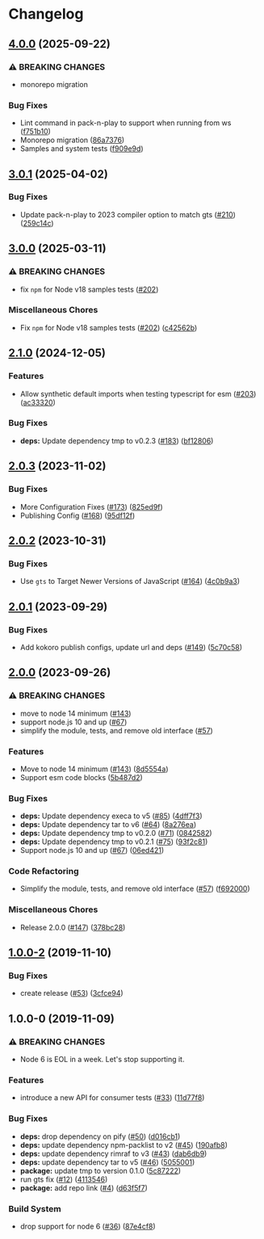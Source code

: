 # Changelog

## [4.0.0](https://github.com/googleapis/google-cloud-node-core/compare/pack-n-play-v3.0.1...pack-n-play-v4.0.0) (2025-09-22)


### ⚠ BREAKING CHANGES

* monorepo migration

### Bug Fixes

* Lint command in pack-n-play to support when running from ws ([f751b10](https://github.com/googleapis/google-cloud-node-core/commit/f751b10f2883db59e7531e728446c090f568f43a))
* Monorepo migration ([86a7376](https://github.com/googleapis/google-cloud-node-core/commit/86a7376da60852dae8eacf9ca97a6d302b6b7eb4))
* Samples and system tests ([f909e9d](https://github.com/googleapis/google-cloud-node-core/commit/f909e9d532e2a1c24752e11943c0d8422adc77ad))

## [3.0.1](https://github.com/googleapis/pack-n-play/compare/v3.0.0...v3.0.1) (2025-04-02)


### Bug Fixes

* Update pack-n-play to 2023 compiler option to match gts ([#210](https://github.com/googleapis/pack-n-play/issues/210)) ([259c14c](https://github.com/googleapis/pack-n-play/commit/259c14c591fe18c3fd91136d265414d5fcb37391))

## [3.0.0](https://github.com/googleapis/pack-n-play/compare/v2.1.0...v3.0.0) (2025-03-11)


### ⚠ BREAKING CHANGES

* fix `npm` for Node v18 samples tests ([#202](https://github.com/googleapis/pack-n-play/issues/202))

### Miscellaneous Chores

* Fix `npm` for Node v18 samples tests ([#202](https://github.com/googleapis/pack-n-play/issues/202)) ([c42562b](https://github.com/googleapis/pack-n-play/commit/c42562b52fd573e50045861ad5dfa2019d72cefa))

## [2.1.0](https://github.com/googleapis/pack-n-play/compare/v2.0.3...v2.1.0) (2024-12-05)


### Features

* Allow synthetic default imports when testing typescript for esm ([#203](https://github.com/googleapis/pack-n-play/issues/203)) ([ac33320](https://github.com/googleapis/pack-n-play/commit/ac3332052d4c522236acde2b7044bec11855e239))


### Bug Fixes

* **deps:** Update dependency tmp to v0.2.3 ([#183](https://github.com/googleapis/pack-n-play/issues/183)) ([bf12806](https://github.com/googleapis/pack-n-play/commit/bf1280621606a54da32191f12b5414d3b5413ea3))

## [2.0.3](https://github.com/googleapis/pack-n-play/compare/v2.0.2...v2.0.3) (2023-11-02)


### Bug Fixes

* More Configuration Fixes ([#173](https://github.com/googleapis/pack-n-play/issues/173)) ([825ed9f](https://github.com/googleapis/pack-n-play/commit/825ed9faa373fd1f3330cc49d89bf49e25f12288))
* Publishing Config ([#168](https://github.com/googleapis/pack-n-play/issues/168)) ([95df12f](https://github.com/googleapis/pack-n-play/commit/95df12f4e7eb613e2e3fbdad9327341e77bc2298))

## [2.0.2](https://github.com/googleapis/pack-n-play/compare/v2.0.1...v2.0.2) (2023-10-31)


### Bug Fixes

* Use `gts` to Target Newer Versions of JavaScript ([#164](https://github.com/googleapis/pack-n-play/issues/164)) ([4c0b9a3](https://github.com/googleapis/pack-n-play/commit/4c0b9a311e08865802ba746ccd04b70d48194ffe))

## [2.0.1](https://github.com/googleapis/pack-n-play/compare/v2.0.0...v2.0.1) (2023-09-29)


### Bug Fixes

* Add kokoro publish configs, update url and deps ([#149](https://github.com/googleapis/pack-n-play/issues/149)) ([5c70c58](https://github.com/googleapis/pack-n-play/commit/5c70c58f99bb4bc7b094b5ebef0e8440227a0049))

## [2.0.0](https://github.com/googleapis/pack-n-play/compare/v1.0.0-2...v2.0.0) (2023-09-26)


### ⚠ BREAKING CHANGES

* move to node 14 minimum ([#143](https://github.com/googleapis/pack-n-play/issues/143))
* support node.js 10 and up ([#67](https://github.com/googleapis/pack-n-play/issues/67))
* simplify the module, tests, and remove old interface ([#57](https://github.com/googleapis/pack-n-play/issues/57))

### Features

* Move to node 14 minimum ([#143](https://github.com/googleapis/pack-n-play/issues/143)) ([8d5554a](https://github.com/googleapis/pack-n-play/commit/8d5554ac7fbb0dd7a0052b19a68add3a7afabec6))
* Support esm code blocks ([5b487d2](https://github.com/googleapis/pack-n-play/commit/5b487d24f0baa29d0851e7f12e3523790857ec4a))


### Bug Fixes

* **deps:** Update dependency execa to v5 ([#85](https://github.com/googleapis/pack-n-play/issues/85)) ([4dff7f3](https://github.com/googleapis/pack-n-play/commit/4dff7f38a0d2441dd92faf8946624424a58d4239))
* **deps:** Update dependency tar to v6 ([#64](https://github.com/googleapis/pack-n-play/issues/64)) ([8a276ea](https://github.com/googleapis/pack-n-play/commit/8a276ea400cb034178130eea9630962b742970db))
* **deps:** Update dependency tmp to v0.2.0 ([#71](https://github.com/googleapis/pack-n-play/issues/71)) ([0842582](https://github.com/googleapis/pack-n-play/commit/084258255aefc277819d111de8feba5d45fd3d48))
* **deps:** Update dependency tmp to v0.2.1 ([#75](https://github.com/googleapis/pack-n-play/issues/75)) ([93f2c81](https://github.com/googleapis/pack-n-play/commit/93f2c81802cb606bb390ee8ace1f21bf1abde284))
* Support node.js 10 and up ([#67](https://github.com/googleapis/pack-n-play/issues/67)) ([06ed421](https://github.com/googleapis/pack-n-play/commit/06ed42161018af3d520c5f1957a2bddf0da6f92f))


### Code Refactoring

* Simplify the module, tests, and remove old interface ([#57](https://github.com/googleapis/pack-n-play/issues/57)) ([f692000](https://github.com/googleapis/pack-n-play/commit/f692000e2763caa39d9f884da42bcf876b18fd81))


### Miscellaneous Chores

* Release 2.0.0 ([#147](https://github.com/googleapis/pack-n-play/issues/147)) ([378bc28](https://github.com/googleapis/pack-n-play/commit/378bc28dbab5629aae2e28b43ff7dea57babdc0d))

## [1.0.0-2](https://www.github.com/google/pack-n-play/compare/v1.0.0-0...v1.0.0-2) (2019-11-10)


### Bug Fixes

* create release ([#53](https://www.github.com/google/pack-n-play/issues/53)) ([3cfce94](https://www.github.com/google/pack-n-play/commit/3cfce9430e551e152a32ab25ccff313356b31a49))

## 1.0.0-0 (2019-11-09)


### ⚠ BREAKING CHANGES

* Node 6 is EOL in a week. Let's stop supporting it.

### Features

* introduce a new API for consumer tests ([#33](https://www.github.com/google/pack-n-play/issues/33)) ([11d77f8](https://www.github.com/google/pack-n-play/commit/11d77f850fb5c3e54258b99078abca26b81a8a9f))


### Bug Fixes

* **deps:** drop dependency on pify ([#50](https://www.github.com/google/pack-n-play/issues/50)) ([d016cb1](https://www.github.com/google/pack-n-play/commit/d016cb18aa33c12b70face1cd5e9d5b17664d1f8))
* **deps:** update dependency npm-packlist to v2 ([#45](https://www.github.com/google/pack-n-play/issues/45)) ([190afb8](https://www.github.com/google/pack-n-play/commit/190afb81f3b7b893b62fa7302a5ada462f7591eb))
* **deps:** update dependency rimraf to v3 ([#43](https://www.github.com/google/pack-n-play/issues/43)) ([dab6db9](https://www.github.com/google/pack-n-play/commit/dab6db9244c5a83a1ccb160367e9649e3fb7130e))
* **deps:** update dependency tar to v5 ([#46](https://www.github.com/google/pack-n-play/issues/46)) ([5055001](https://www.github.com/google/pack-n-play/commit/5055001640880753e97db938f44dc84bce86dc8e))
* **package:** update tmp to version 0.1.0 ([5c87222](https://www.github.com/google/pack-n-play/commit/5c8722269662b946716ea7eadc51cb11d47413e8))
* run gts fix ([#12](https://www.github.com/google/pack-n-play/issues/12)) ([4113546](https://www.github.com/google/pack-n-play/commit/4113546ff0adb4c9b6d3d827fbbcf0a3ac0b2729))
* **package:** add repo link ([#4](https://www.github.com/google/pack-n-play/issues/4)) ([d63f5f7](https://www.github.com/google/pack-n-play/commit/d63f5f75b644c91ff84259a1f242e95eeace9dac))


### Build System

* drop support for node 6 ([#36](https://www.github.com/google/pack-n-play/issues/36)) ([87e4cf8](https://www.github.com/google/pack-n-play/commit/87e4cf8092bd664c5742c46e510546ef6ae6f9e8))

